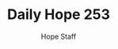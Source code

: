 ---
image: /assets/img/daily-hope-default-artwork.png
title: Daily Hope 253
number: 253
categories:
  - Daily Hope
author: Hope Staff
notes: Daily Hope 253
embed: >-
  <iframe style="border-radius:12px" src="https://open.spotify.com/embed/episode/6cCEeATWA55Yo4we93oacO?utm_source=generator" width="100%" height="352" frameBorder="0" allowfullscreen="" allow="autoplay; clipboard-write; encrypted-media; fullscreen; picture-in-picture" loading="lazy"></iframe>
---